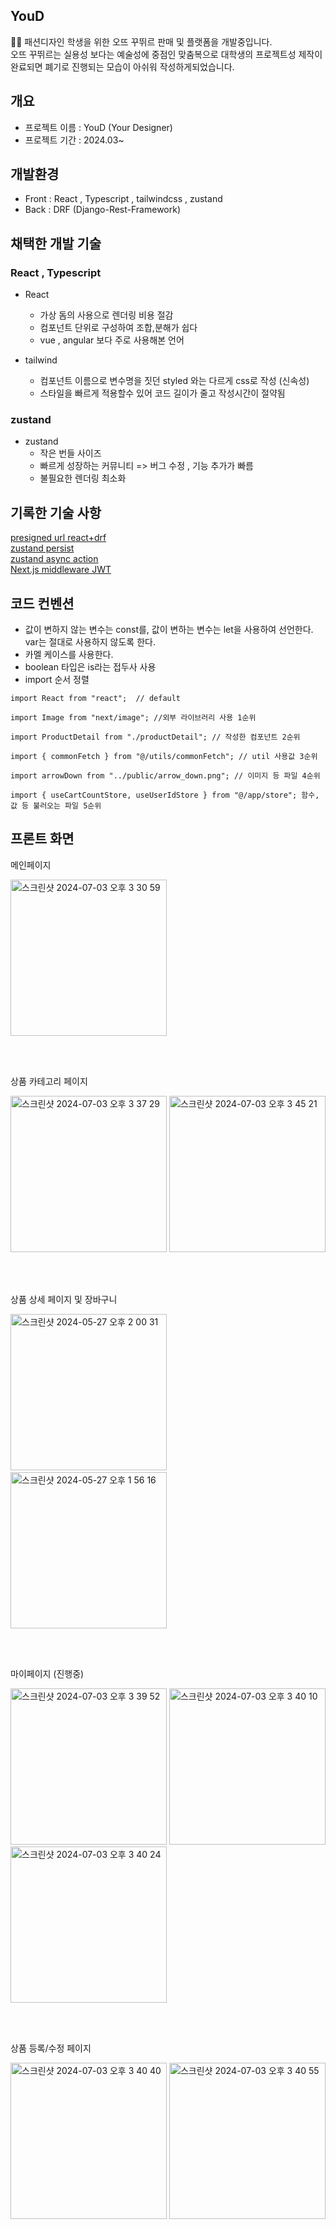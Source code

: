 ## YouD

🧑‍🎨 패션디자인 학생을 위한  오뜨 꾸뛰르 판매 및 플랫폼을 개발중입니다. <br/>
   오뜨 꾸뛰르는 실용성 보다는 예술성에 중점인 맞춤복으로 대학생의 프로젝트성 제작이 완료되면 폐기로 진행되는 모습이 아쉬워 작성하게되었습니다.


## 개요

- 프로젝트 이름 : YouD (Your Designer)
- 프로젝트 기간 : 2024.03~


## 개발환경
- Front : React , Typescript , tailwindcss , zustand
- Back  : DRF (Django-Rest-Framework)


## 채택한 개발 기술

### React , Typescript

- React
  - 가상 돔의 사용으로 렌더링 비용 절감
  - 컴포넌트 단위로 구성하여 조합,분해가 쉽다
  - vue , angular 보다 주로 사용해본 언어

- tailwind
  - 컴포넌트 이름으로 변수명을 짓던 styled 와는 다르게 css로 작성 (신속성)
  - 스타일을 빠르게 적용할수 있어 코드 길이가 줄고 작성시간이 절약됨

### zustand

- zustand
  - 작은 번들 사이즈
  - 빠르게 성장하는 커뮤니티 => 버그 수정 , 기능 추가가 빠름
  - 불필요한 렌더링 최소화


## 기록한 기술 사항
[presigned url react+drf](https://ryugaram.tistory.com/169)<br/>
[zustand persist](https://github.com/river-flows-in-ryu/yourD/wiki/zustand%EB%A5%BC-%ED%99%9C%EC%9A%A9%ED%95%9C-%EC%83%88%EB%A1%9C%EA%B3%A0%EC%B9%A8%EC%8B%9C%EC%97%90%EB%8F%84-%EB%82%A8%EC%95%84%EC%9E%88%EB%8A%94-%EC%A0%84%EC%97%AD%EC%83%81%ED%83%9C) 
<br/>
[zustand async action](https://github.com/river-flows-in-ryu/yourD/wiki/zustand%EB%A5%BC-%ED%99%9C%EC%9A%A9%ED%95%9C-Async-actions) <br/>
[Next.js middleware JWT](https://ryugaram.tistory.com/165)


## 코드 컨벤션
- 값이 변하지 않는 변수는 const를, 값이 변하는 변수는 let을 사용하여 선언한다. var는 절대로 사용하지 않도록 한다.
- 카멜 케이스를 사용한다.
- boolean 타입은 is라는 접두사 사용
- import 순서 정렬
```
import React from "react";  // default

import Image from "next/image"; //외부 라이브러리 사용 1순위

import ProductDetail from "./productDetail"; // 작성한 컴포넌트 2순위

import { commonFetch } from "@/utils/commonFetch"; // util 사용값 3순위

import arrowDown from "../public/arrow_down.png"; // 이미지 등 파일 4순위

import { useCartCountStore, useUserIdStore } from "@/app/store"; 함수, 값 등 불러오는 파일 5순위

```

## 프론트 화면
메인페이지<p/>
<img width="250" alt="스크린샷 2024-07-03 오후 3 30 59" src="https://github.com/river-flows-in-ryu/yourD/assets/100814863/38c4114a-b2a8-4cda-97dd-2c0bcaf17475">
<p/><br/><br/>

상품 카테고리 페이지<p/>
<img width="250" alt="스크린샷 2024-07-03 오후 3 37 29" src="https://github.com/river-flows-in-ryu/yourD/assets/100814863/71de8347-95a5-4f65-9e0a-5795a5e4827d">
<img width="250" alt="스크린샷 2024-07-03 오후 3 45 21" src="https://github.com/river-flows-in-ryu/yourD/assets/100814863/578f11c9-d8b7-422e-a22a-c3d9fa6451ae">
<p/><br/><br/>

상품 상세 페이지 및 장바구니<p/>
<img width="250" alt="스크린샷 2024-05-27 오후 2 00 31" src="https://github.com/river-flows-in-ryu/yourD/assets/100814863/11b3da4e-329f-40d2-8f5a-d9ed0b5784ee">  
<img width="250" alt="스크린샷 2024-05-27 오후 1 56 16" src="https://github.com/river-flows-in-ryu/yourD/assets/100814863/c47afd23-b6c5-44e2-af05-375ebd14f226">
<p/><br/><br/>

마이페이지 (진행중)<p/>
<img width="250" alt="스크린샷 2024-07-03 오후 3 39 52" src="https://github.com/river-flows-in-ryu/yourD/assets/100814863/2fa2f32d-c34e-42cf-b890-8f637141374e">
<img width="250" alt="스크린샷 2024-07-03 오후 3 40 10" src="https://github.com/river-flows-in-ryu/yourD/assets/100814863/fec44935-8448-49b3-a544-48adb3e5018b">
<img width="250" alt="스크린샷 2024-07-03 오후 3 40 24" src="https://github.com/river-flows-in-ryu/yourD/assets/100814863/e78cd7f8-a1c2-4dff-ba2d-9d45d7eb5b5f">
<p/><br/><br/>

상품 등록/수정 페이지 <p/>
<img width="250" alt="스크린샷 2024-07-03 오후 3 40 40" src="https://github.com/river-flows-in-ryu/yourD/assets/100814863/596e9a40-d0ab-4a6a-8294-d20d42b0c31a">
<img width="250" alt="스크린샷 2024-07-03 오후 3 40 55" src="https://github.com/river-flows-in-ryu/yourD/assets/100814863/ec86d06f-48fa-48d1-88bc-6570ed5da921">
<p/><br/><br/>

